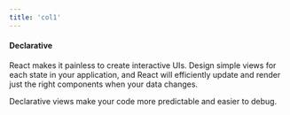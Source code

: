 ```yaml
---
title: 'col1'
---
```

<Col>
    <h4>Declarative</h4>
    <p className="my-4">React makes it painless to create interactive UIs. Design simple views for each state in your application, and React will efficiently update and render just the right components when your data changes.</p>
    <p>Declarative views make your code more predictable and easier to debug.</p>
<Col>